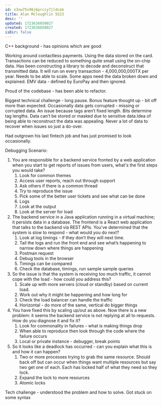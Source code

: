 ```yaml
---
id: n3nw75v96j6prccy7jldceb
title: Alan Mcloughlin 5523
desc: ''
updated: 1723636850027
created: 1723636850027
isDir: false
---
```

C++ background - has opinions which are good

Working around contactless payments. Using the data stored on the card. Transactions can be reduced to something quite small using the on-chip data. Has been constructing a library to decode and deconstruct that transmitted data. It will run on every transaction - 4,000,000,000TX per year. Needs to be able to scale. Some apps need the data broken down and explained. EMV data - defined by EuroPay and then ignored.

Proud of the codebase - has been able to refactor.

Biggest technical challenge - long pause. Bonus feature thought up - bit off more than expected. Occasionally data gets corrupted - missing or corrupted data. An issue because tags aren’t fixed length. Bits determine tag lengths. Data can’t be stored or masked due to sensitive data.Idea of being able to reconstruct the data was appealing. Never a lot of data to recover when issues so just a do-over.

Had outgrown his last fintech job and has just promised to look occasionally.


Debugging Scenario:
1. You are responsible for a backend service fronted by a web application when you start to get reports of issues from users, what's the first steps you would take?
	1. Look for common themes
	2. Access user reports, reach out through support
	3. Ask others if there is a common thread
	4. Try to reproduce the issue
	5. Pick some of the better user tickets and see what can be done
	6. Logs
	7. Look at the output
	8. Look at the server for load
1. The backend service in a Java application running in a virtual machine; it persists data in a database. The frontend is a React web application that talks to the backend via REST APIs. You've determined that the system is slow to respond - what would you do next?
	1. Look at log timings - if they don’t they will next time.
	2. Tail the logs and run the front end and see what’s happening to narrow down where things are happening
	3. Postman request
	4. Debug tools in the browser
	5. Timings can be compared
	6. Check the database, timings, run sample sample queries
1. So the issue is that the system is receiving too much traffic, it cannot cope with the load - how could you address this?
	1. Scale up with more servers (cloud or standby) based on current load. 
	2. Work out why it might be happening and how long for
	3. Check the load balancer can handle the traffic
	4. Horizontal - do more of the same, vertical do bigger things
1. You have fixed this by scaling up/out as above. Now there is a new problem: it seems the backend service is not replying at all to requests. How do you diagnose it and fix it?
	1. Look for commonality in failures - what is making things drop
	2. When able to reproduce then look through the code where the failure occurs
	3. Local or private instance - debugger, break points
1. So it looks like a deadlock has occurred - can you explain what this is and how it can happen?
	1. Two or more processes trying to grab the same resource. Should back off but can occur when things want multiple resources but say two get one of each. Each has locked half of what they need so they lock.
	2. Expand the lock to more resources
	3. Atomic locks

Tech challenge - understood the problem and how to solve. Got stuck on some syntax